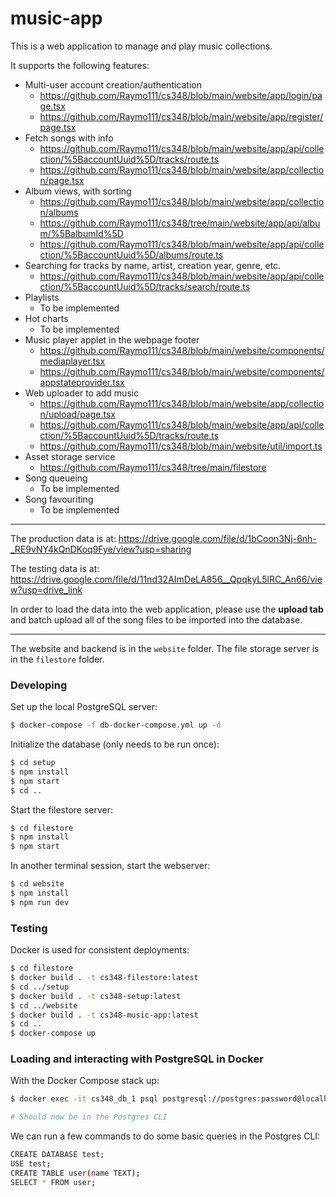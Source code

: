 # music-app

This is a web application to manage and play music collections.

It supports the following features:

- Multi-user account creation/authentication
  - https://github.com/Raymo111/cs348/blob/main/website/app/login/page.tsx
  - https://github.com/Raymo111/cs348/blob/main/website/app/register/page.tsx
- Fetch songs with info
  - https://github.com/Raymo111/cs348/blob/main/website/app/api/collection/%5BaccountUuid%5D/tracks/route.ts
  - https://github.com/Raymo111/cs348/blob/main/website/app/collection/page.tsx
- Album views, with sorting
  - https://github.com/Raymo111/cs348/blob/main/website/app/collection/albums
  - https://github.com/Raymo111/cs348/tree/main/website/app/api/album/%5BalbumId%5D
  - https://github.com/Raymo111/cs348/blob/main/website/app/api/collection/%5BaccountUuid%5D/albums/route.ts
- Searching for tracks by name, artist, creation year, genre, etc.
  - https://github.com/Raymo111/cs348/blob/main/website/app/api/collection/%5BaccountUuid%5D/tracks/search/route.ts
- Playlists
  - To be implemented
- Hot charts
  - To be implemented
- Music player applet in the webpage footer
  - https://github.com/Raymo111/cs348/blob/main/website/components/mediaplayer.tsx
  - https://github.com/Raymo111/cs348/blob/main/website/components/appstateprovider.tsx
- Web uploader to add music
  - https://github.com/Raymo111/cs348/blob/main/website/app/collection/upload/page.tsx
  - https://github.com/Raymo111/cs348/blob/main/website/app/api/collection/%5BaccountUuid%5D/tracks/route.ts
  - https://github.com/Raymo111/cs348/blob/main/website/util/import.ts
- Asset storage service
  - https://github.com/Raymo111/cs348/tree/main/filestore
- Song queueing
  - To be implemented
- Song favouriting
  - To be implemented
 
---

The production data is at: https://drive.google.com/file/d/1bCoon3Nj-6nh-_RE9vNY4kQnDKoq9Fye/view?usp=sharing

The testing data is at: https://drive.google.com/file/d/11nd32AImDeLA856__QpqkyL5lRC_An66/view?usp=drive_link

In order to load the data into the web application, please use the **upload tab** and batch upload all of the song files to be imported into the database.

---

The website and backend is in the `website` folder. The file storage server is in the `filestore` folder.

### Developing

Set up the local PostgreSQL server:

```bash
$ docker-compose -f db-docker-compose.yml up -d
```

Initialize the database (only needs to be run once):

```bash
$ cd setup
$ npm install
$ npm start
$ cd ..
```

Start the filestore server:
```bash
$ cd filestore
$ npm install
$ npm start
```

In another terminal session, start the webserver:

```bash
$ cd website
$ npm install
$ npm run dev
```

### Testing

Docker is used for consistent deployments:

```bash
$ cd filestore
$ docker build . -t cs348-filestore:latest
$ cd ../setup
$ docker build . -t cs348-setup:latest
$ cd ../website
$ docker build . -t cs348-music-app:latest
$ cd ..
$ docker-compose up
```

### Loading and interacting with PostgreSQL in Docker

With the Docker Compose stack up:

```bash
$ docker exec -it cs348_db_1 psql postgresql://postgres:password@localhost/musicapp

# Should now be in the Postgres CLI
```

We can run a few commands to do some basic queries in the Postgres CLI:

```bash
CREATE DATABASE test;
USE test;
CREATE TABLE user(name TEXT);
SELECT * FROM user;
```
